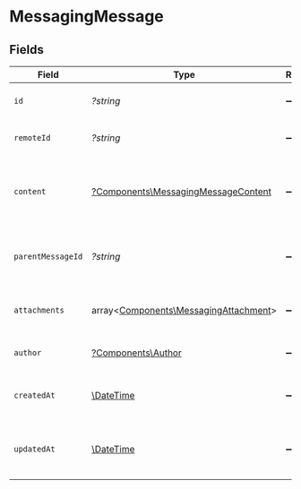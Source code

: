 # MessagingMessage


## Fields

| Field                                                                                     | Type                                                                                      | Required                                                                                  | Description                                                                               | Example                                                                                   |
| ----------------------------------------------------------------------------------------- | ----------------------------------------------------------------------------------------- | ----------------------------------------------------------------------------------------- | ----------------------------------------------------------------------------------------- | ----------------------------------------------------------------------------------------- |
| `id`                                                                                      | *?string*                                                                                 | :heavy_minus_sign:                                                                        | Unique identifier                                                                         | 8187e5da-dc77-475e-9949-af0f1fa4e4e3                                                      |
| `remoteId`                                                                                | *?string*                                                                                 | :heavy_minus_sign:                                                                        | Provider's unique identifier                                                              | 8187e5da-dc77-475e-9949-af0f1fa4e4e3                                                      |
| `content`                                                                                 | [?Components\MessagingMessageContent](../../Models/Components/MessagingMessageContent.md) | :heavy_minus_sign:                                                                        | Content of the message                                                                    | {<br/>"html": "\u003cp\u003eHello world\u003c/p\u003e",<br/>"plain": "Hello world"<br/>}  |
| `parentMessageId`                                                                         | *?string*                                                                                 | :heavy_minus_sign:                                                                        | ID of the parent message if this is a reply                                               | 8187e5da-dc77-475e-9949-af0f1fa4e4e3                                                      |
| `attachments`                                                                             | array<[Components\MessagingAttachment](../../Models/Components/MessagingAttachment.md)>   | :heavy_minus_sign:                                                                        | List of attachments in the message                                                        |                                                                                           |
| `author`                                                                                  | [?Components\Author](../../Models/Components/Author.md)                                   | :heavy_minus_sign:                                                                        | Author of the message                                                                     |                                                                                           |
| `createdAt`                                                                               | [\DateTime](https://www.php.net/manual/en/class.datetime.php)                             | :heavy_minus_sign:                                                                        | Timestamp when the message was created                                                    | 2024-03-20T10:00:00Z                                                                      |
| `updatedAt`                                                                               | [\DateTime](https://www.php.net/manual/en/class.datetime.php)                             | :heavy_minus_sign:                                                                        | Timestamp when the message was last updated                                               | 2024-03-20T10:00:00Z                                                                      |